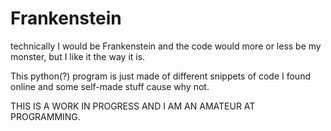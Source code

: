 # Frankenstein

technically I would be Frankenstein and the code would more or less be my monster, but I like it the way it is.

This python(?) program is just made of different snippets of code I found online and some self-made stuff cause why not.

THIS IS A WORK IN PROGRESS AND I AM AN AMATEUR AT PROGRAMMING.
